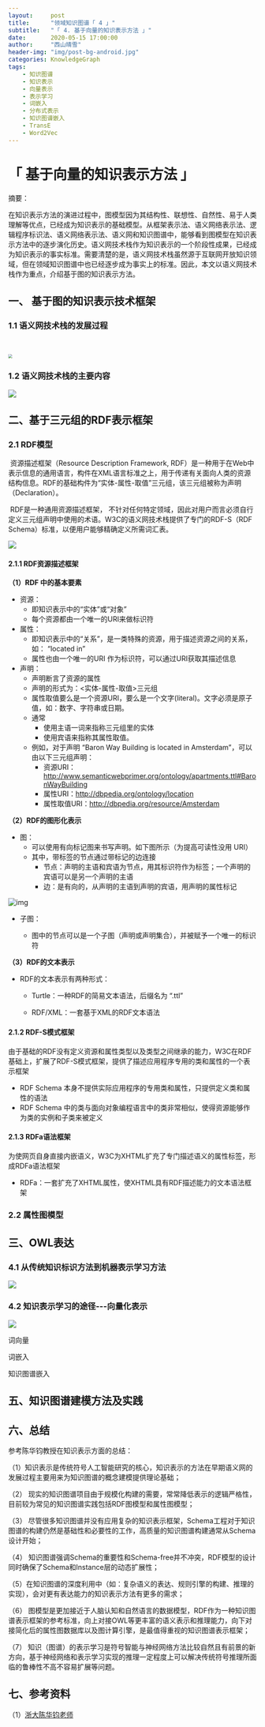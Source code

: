 ```yaml
---
layout:     post
title:      "领域知识图谱「 4 」"
subtitle:   "「 4. 基于向量的知识表示方法 」"
date:       2020-05-15 17:00:00
author:     "西山晴雪"
header-img: "img/post-bg-android.jpg"
categories: KnowledgeGraph
tags:
    - 知识图谱
    - 知识表示
    - 向量表示
    - 表示学习
    - 词嵌入
    - 分布式表示
    - 知识图谱嵌入 
    - TransE
    - Word2Vec
---
```


# 「 基于向量的知识表示方法 」

摘要：

​		在知识表示方法的演进过程中，图模型因为其结构性、联想性、自然性、易于人类理解等优点，已经成为知识表示的基础模型。从框架表示法、语义网络表示法、逻辑程序标识法、语义网络表示法、语义网和知识图谱中，能够看到图模型在知识表示方法中的逐步演化历史。语义网技术栈作为知识表示的一个阶段性成果，已经成为知识表示的事实标准。需要清楚的是，语义网技术栈虽然源于互联网开放知识领域，但在领域知识图谱中也已经逐步成为事实上的标准。因此，本文以语义网技术栈作为重点，介绍基于图的知识表示方法。

## 一、 基于图的知识表示技术框架

### 1.1 语义网技术栈的发展过程

​	

<img src="https://raw.githubusercontent.com/shilang1220/imageBed/master/img/%E7%9F%A5%E8%AF%86%E5%BB%BA%E6%A8%A1-%E4%BB%8E%E7%AE%80%E5%8D%95%E5%9B%BE%E6%A8%A1%E5%9E%8B%E5%88%B0%E5%88%B0%E9%80%BB%E8%BE%91%E4%B8%8E%E6%9C%AC%E4%BD%93.jpg" style="zoom:50%;" />



### 1.2 语义网技术栈的主要内容



![](https://raw.githubusercontent.com/shilang1220/imageBed/master/img/%E8%AF%AD%E4%B9%89%E7%BD%91%E6%8A%80%E6%9C%AF%E6%A0%88.jpg)



## 二、基于三元组的RDF表示框架

### 2.1 RDF模型

​		资源描述框架（Resource  Description Framework, RDF）是一种用于在Web中表示信息的通用语言，构件在XML语言标准之上，用于传递有关面向人类的资源结构信息。RDF的基础构件为“实体-属性-取值”三元组，该三元组被称为声明（Declaration）。

​		RDF是一种通用资源描述框架， 不针对任何特定领域，因此对用户而言必须自行定义三元组声明中使用的术语。W3C的语义网技术栈提供了专门的RDF-S（RDF Schema）标准，以便用户能够精确定义所需词汇表。

![](https://raw.githubusercontent.com/shilang1220/imageBed/master/img/%E5%9B%BE%E6%A0%87%E8%AF%86%E6%A8%A1%E5%9E%8B--RDF%E5%9F%BA%E6%9C%AC%E6%A8%A1%E5%9E%8B.jpg)



#### **2.1.1 RDF资源描述框架**

**（1）RDF 中的基本要素**

- 资源：
  - 即知识表示中的“实体”或“对象”
  - 每个资源都由一个唯一的URI来做标识符
- 属性：
  - 即知识表示中的“关系”，是一类特殊的资源，用于描述资源之间的关系，如： “located in”
  - 属性也由一个唯一的URI 作为标识符，可以通过URI获取其描述信息
- 声明：
  - 声明断言了资源的属性
  - 声明的形式为：<实体-属性-取值>三元组
  - 属性取值要么是一个资源URI，要么是一个文字(literal)。文字必须是原子值，如：数字、字符串或日期。
  - 通常
    - 使用主语一词来指称三元组里的实体
    - 使用宾语来指称其属性取值。
  - 例如，对于声明 “Baron Way Building is located in Amsterdam”，可以由以下三元组声明：
    - 资源URI：<http://www.semanticwebprimer.org/ontology/apartments.ttl#BaronWayBuilding> 
    - 属性URI：<http://dbpedia.org/ontology/location> 
    - 属性取值URI：<http://dbpedia.org/resource/Amsterdam>

**（2）RDF的图形化表示**

- 图：
  - 可以使用有向标记图来书写声明。如下图所示（为提高可读性没用 URI）
  - 其中，带标签的节点通过带标记的边连接
    - 节点：声明的主语和宾语为节点，用其标识符作为标签；一个声明的宾语可以是另一个声明的主语
    - 边：是有向的，从声明的主语到声明的宾语，用声明的属性标记

![img](https://raw.githubusercontent.com/shilang1220/imageBed/master/img/rdf_graph.png)

- 子图：

  - 图中的节点可以是一个子图（声明或声明集合），并被赋予一个唯一的标识符


**（3）RDF的文本表示**

- RDF的文本表示有两种形式：
  - Turtle：一种RDF的简易文本语法，后缀名为 “.ttl”

  - RDF/XML：一套基于XML的RDF文本语法

#### **2.1.2 RDF-S模式框架**

由于基础的RDF没有定义资源和属性类型以及类型之间继承的能力，W3C在RDF基础上，扩展了RDF-S模式框架，提供了描述应用程序专用的类和属性的一个表示框架

- RDF Schema 本身不提供实际应用程序的专用类和属性，只提供定义类和属性的语法
- RDF Schema 中的类与面向对象编程语言中的类非常相似，使得资源能够作为类的实例和子类来被定义

#### **2.1.3 RDFa语法框架**

为使网页自身直接内嵌语义，W3C为XHTML扩充了专门描述语义的属性标签，形成RDFa语法框架

- RDFa：一套扩充了XHTML属性，使XHTML具有RDF描述能力的文本语法框架

  

### 2.2 属性图模型



## 三、OWL表达

### 4.1 从传统知识标识方法到机器表示学习方法



![](https://raw.githubusercontent.com/shilang1220/imageBed/master/img/%E4%BC%A0%E7%BB%9F%E8%A1%A8%E7%A4%BA%E6%96%B9%E6%B3%95%E4%B8%8E%E6%9C%BA%E5%99%A8%E5%AD%A6%E4%B9%A0%E8%A1%A8%E7%A4%BA%E6%96%B9%E6%B3%95%E7%9A%84%E4%B8%8D%E5%90%8C.jpg)





### 4.2 知识表示学习的途径---向量化表示

![](https://raw.githubusercontent.com/shilang1220/imageBed/master/img/%E7%9F%A5%E8%AF%86%E5%BB%BA%E6%A8%A1-%E4%BB%8E%E7%A6%BB%E6%95%A3%E7%AC%A6%E5%8F%B7%E8%A1%A8%E7%A4%BA%E5%88%B0%E5%90%91%E9%87%8F%E8%A1%A8%E7%A4%BA.jpg)



词向量

词嵌入

知识图谱嵌入

## 五、知识图谱建模方法及实践





## 六、总结

参考陈华钧教授在知识表示方面的总结：

（1）知识表⽰是传统符号⼈⼯智能研究的核⼼，知识表⽰的⽅法在早期语义⽹的发展过程主要⽤来为知识图谱的概念建模提供理论基础；

（2） 现实的知识图谱项⽬由于规模化构建的需要，常常降低表⽰的逻辑严格性，⽬前较为常见的知识图谱实践包括RDF图模型和属性图模型；

（3） 尽管很多知识图谱并没有应⽤复杂的知识表⽰框架，Schema⼯程对于知识图谱的构建仍然是基础性和必要性的⼯作，⾼质量的知识图谱构建通常从Schema设计开始；

（4） 知识图谱强调Schema的重要性和Schema-free并不冲突，RDF模型的设计同时确保了Schema和Instance层的动态扩展性；

（5）在知识图谱的深度利⽤中（如：复杂语义的表达、规则引擎的构建、推理的实现），会对更有表达能⼒的知识表⽰⽅法有更多的需求；

（6） 图模型是更加接近于⼈脑认知和⾃然语⾔的数据模型，RDF作为⼀种知识图谱表⽰框架的参考标准，向上对接OWL等更丰富的语义表⽰和推理能⼒，向下对接简化后的属性图数据库以及图计算引擎，是最值得重视的知识图谱表⽰框架；

（7） 知识（图谱）的表⽰学习是符号智能与神经⽹络⽅法⽐较⾃然且有前景的新⽅向，基于神经⽹络和表⽰学习实现的推理⼀定程度上可以解决传统符号推理所⾯临的鲁棒性不⾼不容易扩展等问题。

## 七、参考资料

（1）[浙大陈华钧老师](https://person.zju.edu.cn/person/wescms/sys/filebrowser/file.php?cmd=download&id=826677)
